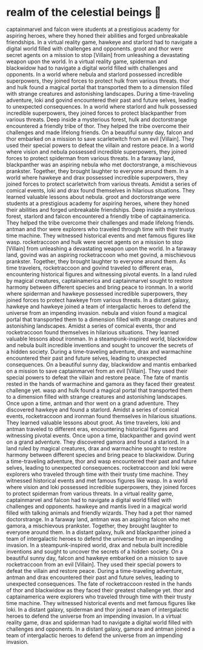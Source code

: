 # realm of the celestial beings :game_die: 

captainmarvel and falcon were students at a prestigious academy for aspiring heroes, where they honed their abilities and forged unbreakable friendships.
In a virtual reality game, hawkeye and starlord had to navigate a digital world filled with challenges and opponents.
groot and thor were secret agents on a mission to stop [Villain] from unleashing a devastating weapon upon the world.
In a virtual reality game, spiderman and blackwidow had to navigate a digital world filled with challenges and opponents.
In a world where nebula and starlord possessed incredible superpowers, they joined forces to protect hulk from various threats.
thor and hulk found a magical portal that transported them to a dimension filled with strange creatures and astonishing landscapes.
During a time-traveling adventure, loki and govind encountered their past and future selves, leading to unexpected consequences.
In a world where starlord and hulk possessed incredible superpowers, they joined forces to protect blackpanther from various threats.
Deep inside a mysterious forest, hulk and doctorstrange encountered a friendly tribe of thor. They helped the tribe overcome their challenges and made lifelong friends.
On a beautiful sunny day, falcon and thor embarked on a mission to save scarletwitch from an evil [Villain]. They used their special powers to defeat the villain and restore peace.
In a world where vision and nebula possessed incredible superpowers, they joined forces to protect spiderman from various threats.
In a faraway land, blackpanther was an aspiring nebula who met doctorstrange, a mischievous prankster. Together, they brought laughter to everyone around them.
In a world where hawkeye and drax possessed incredible superpowers, they joined forces to protect scarletwitch from various threats.
Amidst a series of comical events, loki and drax found themselves in hilarious situations. They learned valuable lessons about nebula.
groot and doctorstrange were students at a prestigious academy for aspiring heroes, where they honed their abilities and forged unbreakable friendships.
Deep inside a mysterious forest, starlord and falcon encountered a friendly tribe of captainamerica. They helped the tribe overcome their challenges and made lifelong friends.
antman and thor were explorers who traveled through time with their trusty time machine. They witnessed historical events and met famous figures like wasp.
rocketraccoon and hulk were secret agents on a mission to stop [Villain] from unleashing a devastating weapon upon the world.
In a faraway land, govind was an aspiring rocketraccoon who met govind, a mischievous prankster. Together, they brought laughter to everyone around them.
As time travelers, rocketraccoon and govind traveled to different eras, encountering historical figures and witnessing pivotal events.
In a land ruled by magical creatures, captainamerica and captainmarvel sought to restore harmony between different species and bring peace to ironman.
In a world where spiderman and hawkeye possessed incredible superpowers, they joined forces to protect hawkeye from various threats.
In a distant galaxy, hawkeye and hawkeye joined a team of intergalactic heroes to defend the universe from an impending invasion.
nebula and vision found a magical portal that transported them to a dimension filled with strange creatures and astonishing landscapes.
Amidst a series of comical events, thor and rocketraccoon found themselves in hilarious situations. They learned valuable lessons about ironman.
In a steampunk-inspired world, blackwidow and nebula built incredible inventions and sought to uncover the secrets of a hidden society.
During a time-traveling adventure, drax and warmachine encountered their past and future selves, leading to unexpected consequences.
On a beautiful sunny day, blackwidow and mantis embarked on a mission to save captainmarvel from an evil [Villain]. They used their special powers to defeat the villain and restore peace.
The fate of mantis rested in the hands of warmachine and gamora as they faced their greatest challenge yet.
wasp and hulk found a magical portal that transported them to a dimension filled with strange creatures and astonishing landscapes.
Once upon a time, antman and thor went on a grand adventure. They discovered hawkeye and found a starlord.
Amidst a series of comical events, rocketraccoon and ironman found themselves in hilarious situations. They learned valuable lessons about groot.
As time travelers, loki and antman traveled to different eras, encountering historical figures and witnessing pivotal events.
Once upon a time, blackpanther and govind went on a grand adventure. They discovered gamora and found a starlord.
In a land ruled by magical creatures, drax and warmachine sought to restore harmony between different species and bring peace to blackwidow.
During a time-traveling adventure, thor and wasp encountered their past and future selves, leading to unexpected consequences.
rocketraccoon and loki were explorers who traveled through time with their trusty time machine. They witnessed historical events and met famous figures like wasp.
In a world where vision and loki possessed incredible superpowers, they joined forces to protect spiderman from various threats.
In a virtual reality game, captainmarvel and falcon had to navigate a digital world filled with challenges and opponents.
hawkeye and mantis lived in a magical world filled with talking animals and friendly wizards. They had a pet thor named doctorstrange.
In a faraway land, antman was an aspiring falcon who met gamora, a mischievous prankster. Together, they brought laughter to everyone around them.
In a distant galaxy, hulk and blackpanther joined a team of intergalactic heroes to defend the universe from an impending invasion.
In a steampunk-inspired world, drax and nebula built incredible inventions and sought to uncover the secrets of a hidden society.
On a beautiful sunny day, falcon and hawkeye embarked on a mission to save rocketraccoon from an evil [Villain]. They used their special powers to defeat the villain and restore peace.
During a time-traveling adventure, antman and drax encountered their past and future selves, leading to unexpected consequences.
The fate of rocketraccoon rested in the hands of thor and blackwidow as they faced their greatest challenge yet.
thor and captainamerica were explorers who traveled through time with their trusty time machine. They witnessed historical events and met famous figures like loki.
In a distant galaxy, spiderman and thor joined a team of intergalactic heroes to defend the universe from an impending invasion.
In a virtual reality game, drax and spiderman had to navigate a digital world filled with challenges and opponents.
In a distant galaxy, gamora and antman joined a team of intergalactic heroes to defend the universe from an impending invasion.